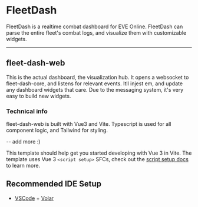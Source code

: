 # FleetDash

FleetDash is a realtime combat dashboard for EVE Online. FleetDash can parse the entire fleet's combat logs, and visualize them with customizable widgets.

---

## fleet-dash-web

This is the actual dashboard, the visualization hub. It opens a websocket to fleet-dash-core, and listens for relevant events. Itll injest em, and update any dashboard widgets that care. Due to the messaging system, it's very easy to build new widgets.

### Technical info

fleet-dash-web is built with Vue3 and Vite. Typescript is used for all component logic, and Tailwind for styling.

-- add more :)

This template should help get you started developing with Vue 3 in Vite. The template uses Vue 3 `<script setup>` SFCs, check out the [script setup docs](https://v3.vuejs.org/api/sfc-script-setup.html#sfc-script-setup) to learn more.

## Recommended IDE Setup

- [VSCode](https://code.visualstudio.com/) + [Volar](https://marketplace.visualstudio.com/items?itemName=johnsoncodehk.volar)
